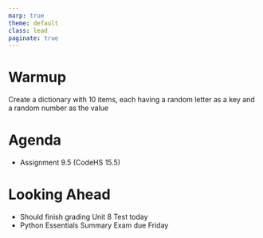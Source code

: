 ```yaml
---
marp: true
theme: default
class: lead
paginate: true
---
```


<!-- headingDivider: 1 -->
<!-- backgroundColor: black -->
<!-- class: invert -->

# Warmup

Create a dictionary with 10 items, each having a random letter as a key and a random number as the value

# Agenda

- Assignment 9.5 (CodeHS 15.5)

# Looking Ahead

- Should finish grading Unit 8 Test today
- Python Essentials Summary Exam due Friday
